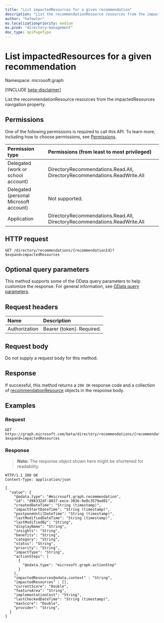 ```yaml
---
title: "List impactedResources for a given recommendation"
description: "List the recommendationResource resources from the impactedResources navigation property."
author: "hafowler"
ms.localizationpriority: medium
ms.prod: "directory-management"
doc_type: apiPageType
---
```


# List impactedResources for a given recommendation
Namespace: microsoft.graph

[!INCLUDE [beta-disclaimer](../../includes/beta-disclaimer.md)]

List the recommendationResource resources from the impactedResources navigation property.

## Permissions
One of the following permissions is required to call this API. To learn more, including how to choose permissions, see [Permissions](/graph/permissions-reference).

|Permission type|Permissions (from least to most privileged)|
|:---|:---|
|Delegated (work or school account)|DirectoryRecommendations.Read.All, DirectoryRecommendations.ReadWrite.All|
|Delegated (personal Microsoft account)|Not supported.|
|Application|DirectoryRecommendations.Read.All, DirectoryRecommendations.ReadWrite.All|

## HTTP request

<!-- {
  "blockType": "ignored"
}
-->
``` http
GET /directory/recommendations/{recommendationId}?$expand=impactedResources
```

## Optional query parameters
This method supports some of the OData query parameters to help customize the response. For general information, see [OData query parameters](/graph/query-parameters).

## Request headers
|Name|Description|
|:---|:---|
|Authorization|Bearer {token}. Required.|

## Request body
Do not supply a request body for this method.

## Response

If successful, this method returns a `200 OK` response code and a collection of [recommendationResource](../resources/recommendationresource.md) objects in the response body.

## Examples

### Request
<!-- {
  "blockType": "request",
  "name": "list_recommendationresource"
}
-->
``` http
GET https://graph.microsoft.com/beta/directory/recommendations/{recommendationId}?$expand=impactedResources
```


### Response
>**Note:** The response object shown here might be shortened for readability.
<!-- {
  "blockType": "response",
  "truncated": true,
  "@odata.type": "Collection(microsoft.graph.recommendationResource)"
}
-->
``` http
HTTP/1.1 200 OK
Content-Type: application/json

{
  "value": {
    "@odata.type": "#microsoft.graph.recommendation",
    "id": "d98332df-8837-eece-3036-9e0c3579ad01",
    "createdDateTime": "String (timestamp)", 
    "impactStartDateTime": "String (timestamp)",
    "postponeUntilDateTime": "String (timestamp)",
    "lastModifiedDateTime": "String (timestamp)",
    "lastModifiedBy": "String",
    "displayName": "String",
    "insights": "String",
    "benefits": "String",
    "category": "String",
    "status": "String",
    "priority": "String",
    "impactType": "String",   
    "actionSteps": [
      {
        "@odata.type": "microsoft.graph.actionStep"
      }
    ],
    "impactedResources@odata.context" : "String",
    "impactedResources" : [],
    "currentScore": "Double",
    "featureArea": "String",
    "implementationCost": "String",
    "lastCheckedDateTime": "String (timestamp)",
    "maxScore": "Double",
    "provider": "String",
  }
}